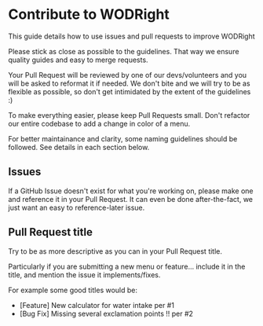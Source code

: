 # Contribute to WODRight

This guide details how to use issues and pull requests to improve WODRight

Please stick as close as possible to the guidelines. That way we ensure quality guides
and easy to merge requests.

Your Pull Request will be reviewed by one of our devs/volunteers and you will be
asked to reformat it if needed. We don't bite and we will try to be as flexible
as possible, so don't get intimidated by the extent of the guidelines :)

To make everything easier, please keep Pull Requests small.  Don't refactor our entire codebase to add a change in color of a menu.

For better maintainance and clarity, some naming guidelines should be followed.
See details in each section below.

## Issues

If a GitHub Issue doesn't exist for what you're working on, please make one and reference it in your Pull Request.
It can even be done after-the-fact, we just want an easy to reference-later issue.

## Pull Request title

Try to be as more descriptive as you can in your Pull Request title.

Particularly if you are submitting a new menu or feature... include it in the title, and mention the issue it implements/fixes.

For example some good titles would be:

* [Feature] New calculator for water intake per #1
* [Bug Fix] Missing several exclamation points !! per #2
